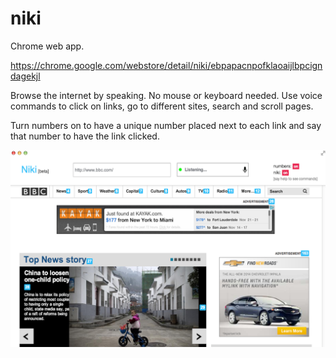 niki
====

Chrome web app.

https://chrome.google.com/webstore/detail/niki/ebpapacnpofklaoaijlbpcigndagekjl

Browse the internet by speaking. No mouse or keyboard needed.
Use voice commands to click on links, go to different sites, search and scroll pages.

Turn numbers on to have a unique number placed next to each link and say that number to have the link clicked.

![Alt text](https://raw.githubusercontent.com/ronanmoynihan/niki/master/assets/s1.png?raw=true "Optional Title")

